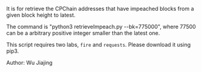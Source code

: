 It is for retrieve the CPChain addresses that have impeached blocks from a given block height to latest.

The command is "python3 retrieveImpeach.py --bk=775000", where 77500 can be a arbitrary positive integer smaller than the latest one.

This script requires two labs, `fire` and `requests`. Please download it using pip3.


Author: Wu Jiajing
